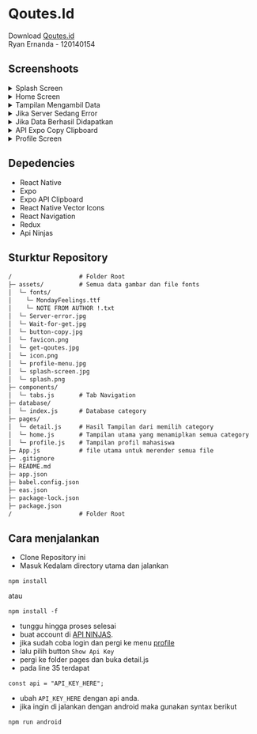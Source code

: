 # Qoutes.Id
Download <a href="https://expo.dev/artifacts/eas/vZeqJBqAn8FzyJCZvjzsJA.apk">Qoutes.id</a>
<br/>Ryan Ernanda - 120140154

## Screenshoots
<details>
<summary>Splash Screen</summary>

<img src="assets/splash-screen.jpg" width="200px">

</details>

<details>
<summary>Home Screen</summary>

<img src="assets/home-menu.jpg" width="200px">

</details>

<details>
<summary>Tampilan Mengambil Data</summary>

<img src="assets/Wait-for-get.jpg" width="200px">

</details>

<details>
<summary>Jika Server Sedang Error</summary>

<img src="assets/Server-error.jpg" width="200px">

</details>

<details>
<summary>Jika Data Berhasil Didapatkan</summary>

<img src="assets/get-qoutes.jpg" width="200px">

</details>

<details>
<summary>API Expo Copy Clipboard</summary>

<img src="assets/button-copy.jpg" width="200px">

</details>

<details>
<summary>Profile Screen</summary>

<img src="assets/profile-menu.jpg" width="200px">

</details>

## Depedencies 
- React Native
- Expo
- Expo API Clipboard
- React Native Vector Icons
- React Navigation
- Redux
- Api Ninjas

## Sturktur Repository
```
/                   # Folder Root
├─ assets/          # Semua data gambar dan file fonts
│  └─ fonts/
│    └─ MondayFeelings.ttf
│    └─ NOTE FROM AUTHOR !.txt
│  └─ Server-error.jpg
│  └─ Wait-for-get.jpg
│  └─ button-copy.jpg
│  └─ favicon.png
│  └─ get-qoutes.jpg
│  └─ icon.png
│  └─ profile-menu.jpg
│  └─ splash-screen.jpg
│  └─ splash.png
├─ components/             
│  └─ tabs.js       # Tab Navigation
├─ database/        
│  └─ index.js      # Database category
├─ pages/  
│  └─ detail.js     # Hasil Tampilan dari memilih category
│  └─ home.js       # Tampilan utama yang menamiplkan semua category
│  └─ profile.js    # Tampilan profil mahasiswa
├─ App.js           # file utama untuk merender semua file 
├─ .gitignore
├─ README.md
├─ app.json
├─ babel.config.json
├─ eas.json
├─ package-lock.json
├─ package.json
/                   # Folder Root
```

## Cara menjalankan
- Clone Repository ini
- Masuk Kedalam directory utama dan jalankan
```
npm install
```
atau
```
npm install -f
```
- tunggu hingga proses selesai
- buat account di <a href="https://api-ninjas.com/register">API NINJAS</a>.
- jika sudah coba login dan pergi ke menu <a href="https://api-ninjas.com/profile">profile</a>
- lalu pilih button `Show Api Key`
- pergi ke folder pages dan buka detail.js
- pada line 35 terdapat
```
const api = "API_KEY_HERE";
```
- ubah `API_KEY_HERE` dengan api anda.
- jika ingin di jalankan dengan android maka gunakan syntax berikut 
```
npm run android
``` 
